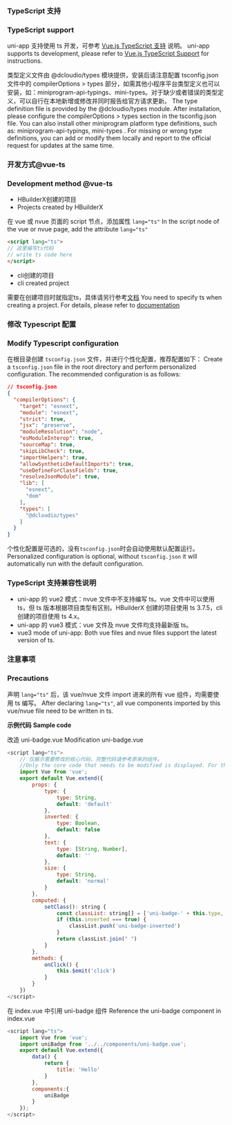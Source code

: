 ### TypeScript 支持
### TypeScript support

uni-app 支持使用 ts 开发，可参考 [Vue.js TypeScript 支持](https://cn.vuejs.org/v2/guide/typescript.html) 说明。
uni-app supports ts development, please refer to [Vue.js TypeScript Support](https://cn.vuejs.org/v2/guide/typescript.html) for instructions.

类型定义文件由 @dcloudio/types 模块提供，安装后请注意配置 tsconfig.json 文件中的 compilerOptions > types 部分，如需其他小程序平台类型定义也可以安装，如：miniprogram-api-typings、mini-types。对于缺少或者错误的类型定义，可以自行在本地新增或修改并同时报告给官方请求更新。
The type definition file is provided by the @dcloudio/types module. After installation, please configure the compilerOptions > types section in the tsconfig.json file. You can also install other miniprogram platform type definitions, such as: miniprogram-api-typings, mini-types . For missing or wrong type definitions, you can add or modify them locally and report to the official request for updates at the same time.

### 开发方式@vue-ts
### Development method @vue-ts

- HBuilderX创建的项目
- Projects created by HBuilderX

在 vue 或 nvue 页面的 script 节点，添加属性 `lang="ts"`
In the script node of the vue or nvue page, add the attribute `lang="ts"`

```html
<script lang="ts">
// 这里编写ts代码
// write ts code here
</script>
```

- cli创建的项目
- cli created project

需要在创建项目时就指定ts，具体请另行参考[文档](https://uniapp.dcloud.io/quickstart-cli.html#install-vue-cli)
You need to specify ts when creating a project. For details, please refer to [documentation](https://uniapp.dcloud.io/quickstart-cli.html#install-vue-cli)

### 修改 Typescript 配置
### Modify Typescript configuration

在根目录创建 `tsconfig.json` 文件，并进行个性化配置，推荐配置如下：
Create a `tsconfig.json` file in the root directory and perform personalized configuration. The recommended configuration is as follows:
```json
// tsconfig.json
{
  "compilerOptions": {
    "target": "esnext",
    "module": "esnext",
    "strict": true,
    "jsx": "preserve",
    "moduleResolution": "node",
    "esModuleInterop": true,
    "sourceMap": true,
    "skipLibCheck": true,
    "importHelpers": true,
    "allowSyntheticDefaultImports": true,
    "useDefineForClassFields": true,
    "resolveJsonModule": true,
    "lib": [
      "esnext",
      "dom"
    ],
    "types": [
      "@dcloudio/types"
    ]
  }
}
```

个性化配置是可选的，没有`tsconfig.json`时会自动使用默认配置运行。
Personalized configuration is optional, without `tsconfig.json` it will automatically run with the default configuration.

### TypeScript 支持兼容性说明
- uni-app 的 vue2 模式：nvue 文件中不支持编写 ts。vue 文件中可以使用 ts，但 ts 版本根据项目类型有区别。HBuilderX 创建的项目使用 ts 3.7.5，cli 创建的项目使用 ts 4.x。
- uni-app 的 vue3 模式：vue 文件及 nvue 文件均支持最新版 ts。
- vue3 mode of uni-app: Both vue files and nvue files support the latest version of ts.

### 注意事项
### Precautions

声明 `lang="ts"` 后，该 vue/nvue 文件 import 进来的所有 vue 组件，均需要使用 ts 编写。
After declaring `lang="ts"`, all vue components imported by this vue/nvue file need to be written in ts.

**示例代码**
**Sample code**

改造 uni-badge.vue
Modification uni-badge.vue

```javascript
<script lang="ts">
    // 仅展示需要修改的核心代码，完整代码请参考原来的组件。
    //Only the core code that needs to be modified is displayed. For the complete code, please refer to the original components.
	import Vue from 'vue';
	export default Vue.extend({
		props: {
			type: {
				type: String,
				default: 'default'
			},
			inverted: {
				type: Boolean,
				default: false
			},
			text: {
				type: [String, Number],
				default: ''
			},
			size: {
				type: String,
				default: 'normal'
			}
		},
		computed: {
			setClass(): string {
				const classList: string[] = ['uni-badge-' + this.type, 'uni-badge-size-' + this.size];
				if (this.inverted === true) {
					classList.push('uni-badge-inverted')
				}
				return classList.join(" ")
			}
		},
		methods: {
			onClick() {
				this.$emit('click')
			}
		}
	})
</script>
```

在 index.vue 中引用 uni-badge 组件
Reference the uni-badge component in index.vue

```javascript
<script lang="ts">
    import Vue from 'vue';
	import uniBadge from '../../components/uni-badge.vue';
	export default Vue.extend({
		data() {
			return {
				title: 'Hello'
			}
		},
		components:{
			uniBadge
		}
	});
</script>
```
